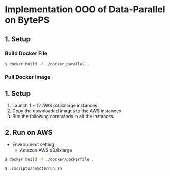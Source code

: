 # Implementation OOO of Data-Parallel on BytePS

## 1. Setup

### Build Docker File
```bash
$ docker build -f ./docker_parallel .
```

### Pull Docker Image


## 1. Setup
1. Launch 1 ~ 12 AWS p3.8xlarge instances
1. Copy the downloaded images to the AWS instances
1. Run the following commands in all the instances

## 2. Run on AWS
- Environment setting
  - Amazon AWS p3.8xlarge


```bash
$ docker build -f ./docker/Dockerfile .
```

```bash
$ ./scripts/remote/run.sh
```
